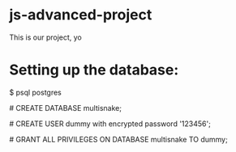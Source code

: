 # js-advanced-project
This is our project, yo


# Setting up the database:
$ psql postgres

\# CREATE DATABASE multisnake;

\# CREATE USER dummy with encrypted password '123456';

\# GRANT ALL PRIVILEGES ON DATABASE multisnake TO dummy;